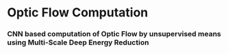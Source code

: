 # Optic Flow Computation
### CNN based computation of Optic Flow by unsupervised means using Multi-Scale Deep Energy Reduction

